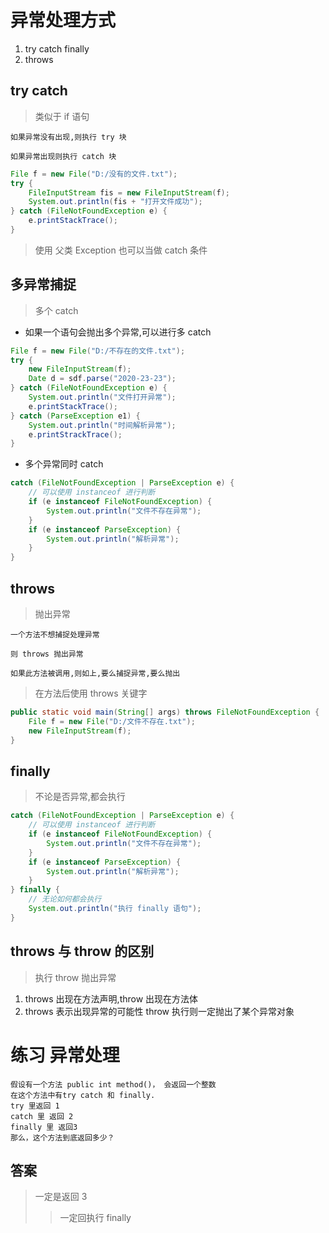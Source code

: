 # 异常处理方式

1. try catch finally
2. throws

## try catch
> 类似于 if 语句

```text
如果异常没有出现,则执行 try 块

如果异常出现则执行 catch 块
```

```java
File f = new File("D:/没有的文件.txt");
try {
    FileInputStream fis = new FileInputStream(f);
    System.out.println(fis + "打开文件成功");
} catch (FileNotFoundException e) {
    e.printStackTrace();
}
```
> 使用 父类 Exception 也可以当做 catch 条件

## 多异常捕捉
> 多个 catch

* 如果一个语句会抛出多个异常,可以进行多 catch
```java
File f = new File("D:/不存在的文件.txt");
try {
    new FileInputStream(f);
    Date d = sdf.parse("2020-23-23");
} catch (FileNotFoundException e) {
    System.out.println("文件打开异常");
    e.printStackTrace();
} catch (ParseException e1) {
    System.out.println("时间解析异常");
    e.printStrackTrace();
}
```

* 多个异常同时 catch
```java
catch (FileNotFoundException | ParseException e) {
    // 可以使用 instanceof 进行判断
    if (e instanceof FileNotFoundException) {
        System.out.println("文件不存在异常");
    }
    if (e instanceof ParseException) {
        System.out.println("解析异常");
    }
}
```

## throws
> 抛出异常

```text
一个方法不想捕捉处理异常

则 throws 抛出异常

如果此方法被调用,则如上,要么捕捉异常,要么抛出
```
> 在方法后使用 throws 关键字

```java
public static void main(String[] args) throws FileNotFoundException {
    File f = new File("D:/文件不存在.txt");
    new FileInputStream(f);
}
```

## finally
> 不论是否异常,都会执行

```java
catch (FileNotFoundException | ParseException e) {
    // 可以使用 instanceof 进行判断
    if (e instanceof FileNotFoundException) {
        System.out.println("文件不存在异常");
    }
    if (e instanceof ParseException) {
        System.out.println("解析异常");
    }
} finally {
    // 无论如何都会执行
    System.out.println("执行 finally 语句");
}
```

## throws 与 throw 的区别
> 执行 throw 抛出异常

1. throws 出现在方法声明,throw 出现在方法体
2. throws 表示出现异常的可能性 throw 执行则一定抛出了某个异常对象

# 练习 异常处理

```text
假设有一个方法 public int method()， 会返回一个整数
在这个方法中有try catch 和 finally.
try 里返回 1
catch 里 返回 2
finally 里 返回3
那么，这个方法到底返回多少？ 
```

## 答案
> 一定是返回 3
>> 一定回执行 finally